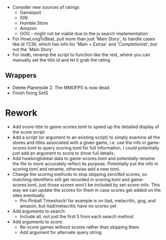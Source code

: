- Consider new sources of ratings
  - Gamespot
  - IGN
  - Humble Store
  - Amazon
  - GOG - might not be viable due to the js search implementation
- For HowLongToBeat, pull more than just 'Main Story', to handle cases like id
  7236, which has info for 'Main + Extras' and 'Completionist', but not the
  'Main Story'
- For imdb, revamp the script to function like the rest, where you can
  manually set the title id and let it grab the rating

## Wrappers

- Delete Planetside 2. The MMOFPS is now dead.
- Finish fixing SotS

# Rework

- Add score-title to game-scores.toml to speed up the detailed display of the
  score script
- Add a script (or argument to an existing script) to simply examine all the
  stores and titles associated with a given game, i.e. use the info in
  game-scores.toml to query scoring.toml for full information. I could
  potentially just add an argument to score to show full details.
- Add howlongtobeat data to game-scores.toml and potentially rename the file
  to more accurately reflect its purpose. Potentially put the info in
  scoring.toml and rename, otherwise add a new toml.
- Change the scoring methods to stop skipping zero/tbd scores, so matching
  identifiers still get recorded in scoring.toml and game-scores.toml, just
  those scores won't be included by set-score-info. This way we can update
  the scores for them in case scores get added on the sites eventually.
  - Pro Pinball Timeshock! for example is on itad, metacritic, gog, and
    amazon, but itad/metacritic have no scores yet
- Add arguments to search:
  - Include all, not just the first 5 from each search method
- Add arguments to score:
  - Re-score games without scores rather than skipping them
  - Add argument for alternate query string
